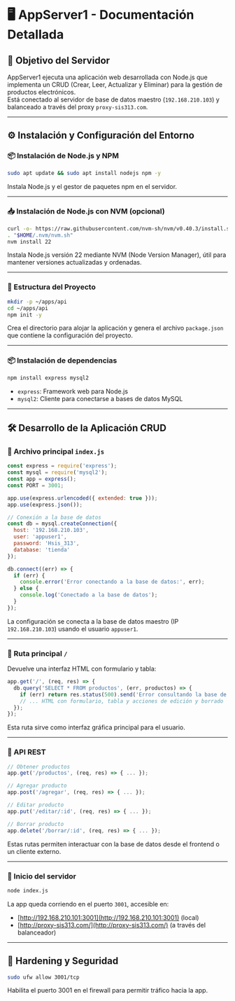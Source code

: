 # 🖥️ AppServer1 - Documentación Detallada

## 🎯 Objetivo del Servidor

AppServer1 ejecuta una aplicación web desarrollada con Node.js que implementa un CRUD (Crear, Leer, Actualizar y Eliminar) para la gestión de productos electrónicos.  
Está conectado al servidor de base de datos maestro (`192.168.210.103`) y balanceado a través del proxy `proxy-sis313.com`.

---

## ⚙️ Instalación y Configuración del Entorno

### 📦 Instalación de Node.js y NPM

```bash
sudo apt update && sudo apt install nodejs npm -y
```

Instala Node.js y el gestor de paquetes npm en el servidor.

---

### 📥 Instalación de Node.js con NVM (opcional)

```bash
curl -o- https://raw.githubusercontent.com/nvm-sh/nvm/v0.40.3/install.sh | bash
. "$HOME/.nvm/nvm.sh"
nvm install 22
```

Instala Node.js versión 22 mediante NVM (Node Version Manager), útil para mantener versiones actualizadas y ordenadas.

---

### 📁 Estructura del Proyecto

```bash
mkdir -p ~/apps/api
cd ~/apps/api
npm init -y
```

Crea el directorio para alojar la aplicación y genera el archivo `package.json` que contiene la configuración del proyecto.

---

### 📦 Instalación de dependencias

```bash
npm install express mysql2
```

- `express`: Framework web para Node.js  
- `mysql2`: Cliente para conectarse a bases de datos MySQL

---

## 🛠️ Desarrollo de la Aplicación CRUD

### 📝 Archivo principal `index.js`

```javascript
const express = require('express');
const mysql = require('mysql2');
const app = express();
const PORT = 3001;

app.use(express.urlencoded({ extended: true }));
app.use(express.json());

// Conexión a la base de datos
const db = mysql.createConnection({
  host: '192.168.210.103',
  user: 'appuser1',
  password: 'Hsis_313',
  database: 'tienda'
});

db.connect((err) => {
  if (err) {
    console.error('Error conectando a la base de datos:', err);
  } else {
    console.log('Conectado a la base de datos');
  }
});
```

La configuración se conecta a la base de datos maestro (IP `192.168.210.103`) usando el usuario `appuser1`.

---

### 📄 Ruta principal `/`

Devuelve una interfaz HTML con formulario y tabla:

```javascript
app.get('/', (req, res) => {
  db.query('SELECT * FROM productos', (err, productos) => {
    if (err) return res.status(500).send('Error consultando la base de datos');
    // ... HTML con formulario, tabla y acciones de edición y borrado
  });
});
```

Esta ruta sirve como interfaz gráfica principal para el usuario.

---

### 📡 API REST

```javascript
// Obtener productos
app.get('/productos', (req, res) => { ... });

// Agregar producto
app.post('/agregar', (req, res) => { ... });

// Editar producto
app.put('/editar/:id', (req, res) => { ... });

// Borrar producto
app.delete('/borrar/:id', (req, res) => { ... });
```

Estas rutas permiten interactuar con la base de datos desde el frontend o un cliente externo.

---

### 🚀 Inicio del servidor

```bash
node index.js
```

La app queda corriendo en el puerto `3001`, accesible en:

- [http://192.168.210.101:3001](http://192.168.210.101:3001) (local)  
- [http://proxy-sis313.com/](http://proxy-sis313.com/) (a través del balanceador)

---

## 🔐 Hardening y Seguridad

```bash
sudo ufw allow 3001/tcp
```

Habilita el puerto 3001 en el firewall para permitir tráfico hacia la app.

